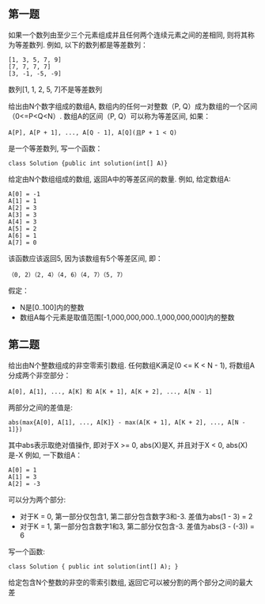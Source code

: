 ## 第一题
如果一个数列由至少三个元素组成并且任何两个连续元素之间的差相同, 则将其称为等差数列. 例如, 以下的数列都是等差数列：

    [1, 3, 5, 7, 9]
    [7, 7, 7, 7]
    [3, -1, -5, -9]
    
数列[1, 1, 2, 5, 7]不是等差数列

给出由N个数字组成的数组A, 数组内的任何一对整数（P, Q）成为数组的一个区间（0<=P<Q<N）. 
数组A的区间（P, Q）可以称为等差区间, 如果：

    A[P], A[P + 1], ..., A[Q - 1], A[Q](且P + 1 < Q)
    
是一个等差数列, 写一个函数：

    class Solution {public int solution(int[] A)}
    
给定由N个数组组成的数组, 返回A中的等差区间的数量. 例如, 给定数组A:

    A[0] = -1
    A[1] = 1
    A[2] = 3
    A[3] = 3
    A[4] = 3
    A[5] = 2
    A[6] = 1
    A[7] = 0
    
该函数应该返回5, 因为该数组有5个等差区间, 即：

    （0, 2）（2, 4）（4, 6）（4, 7）（5, 7）
    
假定：
+ N是[0..100]内的整数
+ 数组A每个元素是取值范围[-1,000,000,000..1,000,000,000]内的整数

## 第二题
给出由N个整数组成的非空零索引数组. 任何数组K满足(0 <= K < N - 1), 将数组A分成两个非空部分：

    A[0], A[1], ..., A[K] 和 A[K + 1], A[K + 2], ..., A[N - 1]

两部分之间的差值是:

    abs(max{A[0], A[1], ..., A[K]} - max(A[K + 1], A[K + 2], ..., A[N - 1]})
    
 其中abs表示取绝对值操作, 即对于X >= 0, abs(X)是X, 并且对于X < 0, abs(X)是-X
 例如, 一下数组A：
 
    A[0] = 1
    A[1] = 3
    A[2] = -3
    
 可以分为两个部分:
 + 对于K = 0, 第一部分仅包含1, 第二部分包含数字3和-3. 差值为abs(1 - 3) = 2
 + 对于K = 1, 第一部分包含数字1和3, 第二部分仅包含-3. 差值为abs(3 - (-3)) = 6
 
 写一个函数:
  
    class Solution { public int solution(int[] A); }
 
 给定包含N个整数的非空的零索引数组, 返回它可以被分割的两个部分之间的最大差